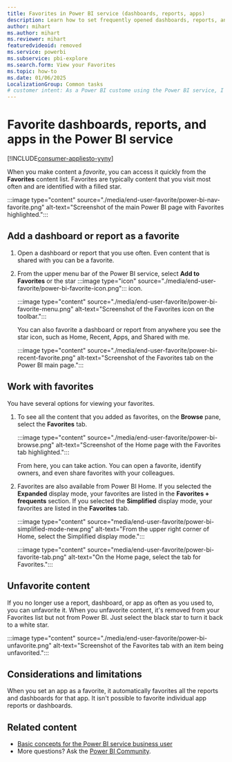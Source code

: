 ```yaml
---
title: Favorites in Power BI service (dashboards, reports, apps)
description: Learn how to set frequently opened dashboards, reports, and apps as favorites in the Power BI service.
author: mihart
ms.author: mihart
ms.reviewer: mihart
featuredvideoid: removed
ms.service: powerbi
ms.subservice: pbi-explore
ms.search.form: View your Favorites
ms.topic: how-to
ms.date: 01/06/2025
LocalizationGroup: Common tasks
# customer intent: As a Power BI custome using the Power BI service, I want to know how to create and remove favorite content. 
---
```


# Favorite dashboards, reports, and apps in the Power BI service

[!INCLUDE[consumer-appliesto-yyny](../includes/consumer-appliesto-yyny.md)]

When you make content a *favorite*, you can access it quickly from the **Favorites** content list. Favorites are typically content that you visit most often and are identified with a filled star.

   :::image type="content" source="./media/end-user-favorite/power-bi-nav-favorite.png" alt-text="Screenshot of the main Power BI page with Favorites highlighted.":::

## Add a dashboard or report as a favorite

1. Open a dashboard or report that you use often. Even content that is shared with you can be a favorite.

2. From the upper menu bar of the Power BI service, select **Add to Favorites** or the star :::image type="icon" source="./media/end-user-favorite/power-bi-favorite-icon.png"::: icon.

   :::image type="content" source="./media/end-user-favorite/power-bi-favorite-menu.png" alt-text="Screenshot of the Favorites icon on the toolbar.":::

   You can also favorite a dashboard or report from anywhere you see the star icon, such as Home, Recent, Apps, and Shared with me.

   :::image type="content" source="./media/end-user-favorite/power-bi-recent-favorite.png" alt-text="Screenshot of the Favorites tab on the Power BI main page.":::
   

## Work with favorites

You have several options for viewing your favorites.

1. To see all the content that you added as favorites, on the **Browse** pane, select the **Favorites** tab.

   :::image type="content" source="./media/end-user-favorite/power-bi-browse.png" alt-text="Screenshot of the Home page with the Favorites tab highlighted.":::

   From here, you can take action. You can open a favorite, identify owners, and even share favorites with your colleagues.

2. Favorites are also available from Power BI Home. If you selected the **Expanded** display mode, your favorites are listed in the **Favorites + frequents** section. If you selected the **Simplified** display mode, your favorites are listed in the **Favorites** tab.

   :::image type="content" source="media/end-user-favorite/power-bi-simplified-mode-new.png" alt-text="From the upper right corner of Home, select the Simplified display mode.":::

   :::image type="content" source="media/end-user-favorite/power-bi-favorite-tab.png" alt-text="On the Home page, select the tab for Favorites.":::

## Unfavorite content

If you no longer use a report, dashboard, or app as often as you used to, you can unfavorite it. When you unfavorite content, it's removed from your Favorites list but not from Power BI. Just select the black star to turn it back to a white star.

   :::image type="content" source="./media/end-user-favorite/power-bi-unfavorite.png" alt-text="Screenshot of the Favorites tab with an item being unfavorited.":::

## Considerations and limitations

When you set an app as a favorite, it automatically favorites all the reports and dashboards for that app. It isn't possible to favorite individual app reports or dashboards.

## Related content

- [Basic concepts for the Power BI service business user](end-user-basic-concepts.md)
- More questions? Ask the [Power BI Community](https://community.powerbi.com/).
